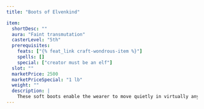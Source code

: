 ```yaml
---
title: "Boots of Elvenkind"

item:
  shortDesc: ""
  aura: "Faint transmutation"
  casterLevel: "5th"
  prerequisites:
    feats: ["{% feat_link craft-wondrous-item %}"]
    spells: []
    special: ["creator must be an elf"]
  slot: ""
  marketPrice: 2500
  marketPriceSpecial: "1 lb"
  weight: ""
  description: |
    These soft boots enable the wearer to move quietly in virtually any surroundings, granting a +5 competence bonus on {% skill_link move-silently %} checks.
---
```

